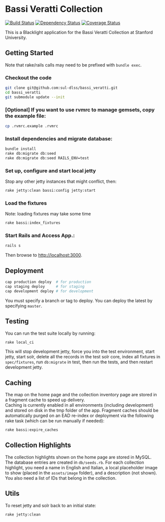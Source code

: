 # Bassi Veratti Collection

[![Build Status](https://travis-ci.org/sul-dlss/bassi_veratti.svg?branch=master)](https://travis-ci.org/sul-dlss/bassi_veratti) [![Dependency Status](https://gemnasium.com/sul-dlss/bassi_veratti.svg)](https://gemnasium.com/sul-dlss/bassi_veratti) [![Coverage Status](https://coveralls.io/repos/github/sul-dlss/bassi_veratti/badge.svg?branch=master)](https://coveralls.io/github/sul-dlss/bassi_veratti?branch=master)

This is a Blacklight application for the Bassi Veratti Collection at Stanford University.

## Getting Started

Note that rake/rails calls may need to be prefixed with `bundle exec`.

### Checkout the code
```bash
git clone git@github.com:sul-dlss/bassi_veratti.git
cd bassi_veratti
git submodule update --init
```

### [Optional] If you want to use rvmrc to manage gemsets, copy the example file:
```bash
cp .rvmrc.example .rvmrc
```

### Install dependencies and migrate database:
```bash
bundle install
rake db:migrate db:seed
rake db:migrate db:seed RAILS_ENV=test
```

### Set up, configure and start local jetty
Stop any other jetty instances that might conflict, then:
```bash
rake jetty:clean bassi:config jetty:start
```

### Load the fixtures
Note: loading fixtures may take some time
```bash
rake bassi:index_fixtures
```

### Start Rails and Access App.:
```bash
rails s
```

Then browse to <http://localhost:3000>.

## Deployment
```bash
cap production deploy  # for production
cap staging deploy     # for staging
cap development deploy # for development
```

You must specify a branch or tag to deploy.  You can deploy the latest by specifying `master`.

## Testing

You can run the test suite locally by running:

```bash
rake local_ci
```

This will stop development jetty, force you into the test environment, start jetty, start solr,
delete all the records in the test solr core, index all fixtures in `spec/fixtures`, run `db:migrate` in test,
then run the tests, and then restart development jetty.

## Caching

The map on the home page and the collection inventory page are stored in a fragment cache to speed up delivery.  
Caching is currently enabled in all environments (including development) and stored on disk in the tmp folder of the app.
Fragment caches should be automatically purged on an EAD re-index or deployment via the following rake task (which
can be run manually if needed):

```bash
rake bassi:expire_caches
```

## Collection Highlights

The collection highlights shown on the home page are stored in MySQL.  The database entries are created in `db/seeds.rb`.
For each collection highlight, you need a name in English and Italian, a local placeholder image to show (placed in the `assets/image` folder), and a description (not shown).
You also need a list of IDs that belong in the collection.

## Utils

To reset jetty and solr back to an initial state:

```bash
rake jetty:clean
```
